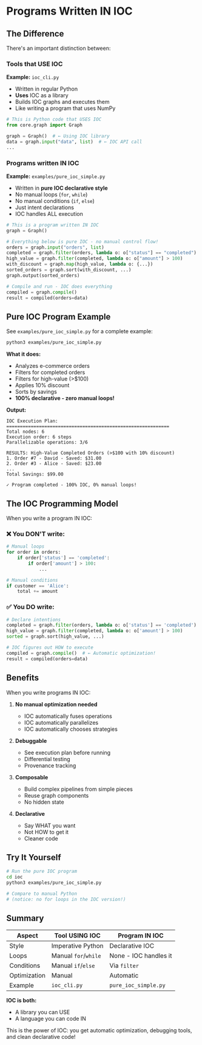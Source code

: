 # Programs Written IN IOC

## The Difference

There's an important distinction between:

### Tools that USE IOC
**Example:** `ioc_cli.py`
- Written in regular Python
- **Uses** IOC as a library
- Builds IOC graphs and executes them
- Like writing a program that uses NumPy

```python
# This is Python code that USES IOC
from core.graph import Graph

graph = Graph()  # ← Using IOC library
data = graph.input("data", list)  # ← IOC API call
...
```

### Programs written IN IOC
**Example:** `examples/pure_ioc_simple.py`
- Written in **pure IOC declarative style**
- No manual loops (`for`, `while`)
- No manual conditions (`if`, `else`)
- Just intent declarations
- IOC handles ALL execution

```python
# This is a program written IN IOC
graph = Graph()

# Everything below is pure IOC - no manual control flow!
orders = graph.input("orders", list)
completed = graph.filter(orders, lambda o: o["status"] == "completed")
high_value = graph.filter(completed, lambda o: o["amount"] > 100)
with_discount = graph.map(high_value, lambda o: {...})
sorted_orders = graph.sort(with_discount, ...)
graph.output(sorted_orders)

# Compile and run - IOC does everything
compiled = graph.compile()
result = compiled(orders=data)
```

## Pure IOC Program Example

See `examples/pure_ioc_simple.py` for a complete example:

```bash
python3 examples/pure_ioc_simple.py
```

**What it does:**
- Analyzes e-commerce orders
- Filters for completed orders
- Filters for high-value (>$100)
- Applies 10% discount
- Sorts by savings
- **100% declarative - zero manual loops!**

**Output:**
```
IOC Execution Plan:
============================================================
Total nodes: 6
Execution order: 6 steps
Parallelizable operations: 3/6

RESULTS: High-Value Completed Orders (>$100 with 10% discount)
1. Order #7 - David - Saved: $31.00
2. Order #3 - Alice - Saved: $23.00
...
Total Savings: $99.00

✓ Program completed - 100% IOC, 0% manual loops!
```

## The IOC Programming Model

When you write a program IN IOC:

### ❌ You DON'T write:
```python
# Manual loops
for order in orders:
    if order['status'] == 'completed':
        if order['amount'] > 100:
            ...

# Manual conditions
if customer == 'Alice':
    total += amount
```

### ✅ You DO write:
```python
# Declare intentions
completed = graph.filter(orders, lambda o: o['status'] == 'completed')
high_value = graph.filter(completed, lambda o: o['amount'] > 100)
sorted = graph.sort(high_value, ...)

# IOC figures out HOW to execute
compiled = graph.compile()  # ← Automatic optimization!
result = compiled(orders=data)
```

## Benefits

When you write programs IN IOC:

1. **No manual optimization needed**
   - IOC automatically fuses operations
   - IOC automatically parallelizes
   - IOC automatically chooses strategies

2. **Debuggable**
   - See execution plan before running
   - Differential testing
   - Provenance tracking

3. **Composable**
   - Build complex pipelines from simple pieces
   - Reuse graph components
   - No hidden state

4. **Declarative**
   - Say WHAT you want
   - Not HOW to get it
   - Cleaner code

## Try It Yourself

```bash
# Run the pure IOC program
cd ioc
python3 examples/pure_ioc_simple.py

# Compare to manual Python
# (notice: no for loops in the IOC version!)
```

## Summary

| Aspect | Tool USING IOC | Program IN IOC |
|--------|----------------|----------------|
| Style | Imperative Python | Declarative IOC |
| Loops | Manual `for`/`while` | None - IOC handles it |
| Conditions | Manual `if`/`else` | Via `filter` |
| Optimization | Manual | Automatic |
| Example | `ioc_cli.py` | `pure_ioc_simple.py` |

**IOC is both:**
- A library you can USE
- A language you can code IN

This is the power of IOC: you get automatic optimization, debugging tools, and clean declarative code!
